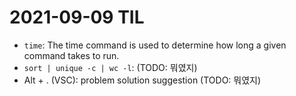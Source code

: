 # 2021-09-09 TIL

- `time`: The time command is used to determine how long a given command takes to run.
- `sort | unique -c | wc -l`: (TODO: 뭐였지)
- Alt + . (VSC): problem solution suggestion (TODO: 뭐였지)